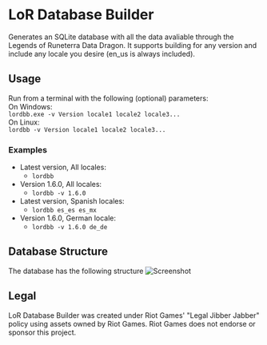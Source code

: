 # LoR Database Builder
Generates an SQLite database with all the data avaliable through the Legends of Runeterra Data Dragon. It supports building for any version and include any locale you desire (en_us is always included).
## Usage
Run from a terminal with the following (optional) parameters:<br>
On Windows:<br>
```lordbb.exe -v Version locale1 locale2 locale3...```<br>
On Linux:<br>
```lordbb -v Version locale1 locale2 locale3...```
### Examples
- Latest version, All locales:
  - ```lordbb```
- Version 1.6.0, All locales:
  - ```lordbb -v 1.6.0```
- Latest version, Spanish locales:
  - ```lordbb es_es es_mx```
- Version 1.6.0, German locale:
  - ```lordbb -v 1.6.0 de_de```
## Database Structure
The database has the following structure
![Screenshot](dbStructure.png)
## Legal
LoR Database Builder was created under Riot Games' "Legal Jibber Jabber" policy using assets owned by Riot Games.  Riot Games does not endorse or sponsor this project.
